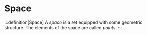 # Space

:::definition[Space]
A _space_ is a set equipped with some geometric structure. The elements of the space are called _points_.
:::
